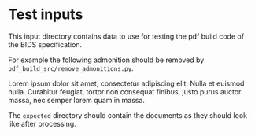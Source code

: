# Test inputs

This input directory contains data to use for testing the pdf build code of the BIDS specification.

For example the following admonition should be removed by `pdf_build_src/remove_admonitions.py`.

Lorem ipsum dolor sit amet, consectetur adipiscing elit.
Nulla et euismod nulla.
Curabitur feugiat, tortor non consequat finibus, justo purus auctor massa,
nec semper lorem quam in massa.

The `expected` directory should contain the documents
as they should look like after processing.
